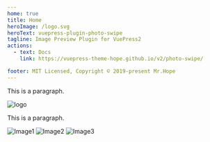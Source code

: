 ```yaml
---
home: true
title: Home
heroImage: /logo.svg
heroText: vuepress-plugin-photo-swipe
tagline: Image Preview Plugin for VuePress2
actions:
  - text: Docs
    link: https://vuepress-theme-hope.github.io/v2/photo-swipe/

footer: MIT Licensed, Copyright © 2019-present Mr.Hope
---
```


This is a paragraph.

![logo](/logo.svg)

This is a paragraph.

![Image1](/img/1.jpg)
![Image2](/img/2.jpg)
![Image3](/img/3.jpg)
